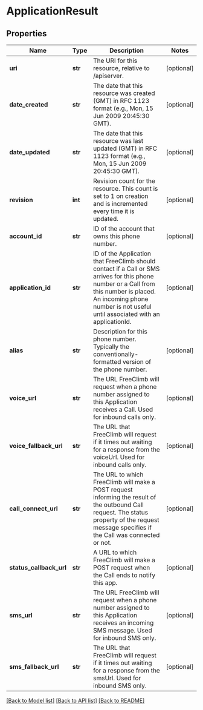 # ApplicationResult

## Properties
Name | Type | Description | Notes
------------ | ------------- | ------------- | -------------
**uri** | **str** | The URI for this resource, relative to /apiserver. | [optional] 
**date_created** | **str** | The date that this resource was created (GMT) in RFC 1123 format (e.g., Mon, 15 Jun 2009 20:45:30 GMT). | [optional] 
**date_updated** | **str** | The date that this resource was last updated (GMT) in RFC 1123 format (e.g., Mon, 15 Jun 2009 20:45:30 GMT). | [optional] 
**revision** | **int** | Revision count for the resource. This count is set to 1 on creation and is incremented every time it is updated. | [optional] 
**account_id** | **str** | ID of the account that owns this phone number. | [optional] 
**application_id** | **str** | ID of the Application that FreeClimb should contact if a Call or SMS arrives for this phone number or a Call from this number is placed. An incoming phone number is not useful until associated with an applicationId. | [optional] 
**alias** | **str** | Description for this phone number. Typically the conventionally-formatted version of the phone number. | [optional] 
**voice_url** | **str** | The URL FreeClimb will request when a phone number assigned to this Application receives a Call. Used for inbound calls only. | [optional] 
**voice_fallback_url** | **str** | The URL that FreeClimb will request if it times out waiting for a response from the voiceUrl. Used for inbound calls only. | [optional] 
**call_connect_url** | **str** | The URL to which FreeClimb will make a POST request informing the result of the outbound Call request. The status property of the request message specifies if the Call was connected or not. | [optional] 
**status_callback_url** | **str** | A URL to which FreeClimb will make a POST request when the Call ends to notify this app. | [optional] 
**sms_url** | **str** | The URL FreeClimb will request when a phone number assigned to this Application receives an incoming SMS message. Used for inbound SMS only. | [optional] 
**sms_fallback_url** | **str** | The URL that FreeClimb will request if it times out waiting for a response from the smsUrl. Used for inbound SMS only. | [optional] 

[[Back to Model list]](../README.md#documentation-for-models) [[Back to API list]](../README.md#documentation-for-api-endpoints) [[Back to README]](../README.md)


